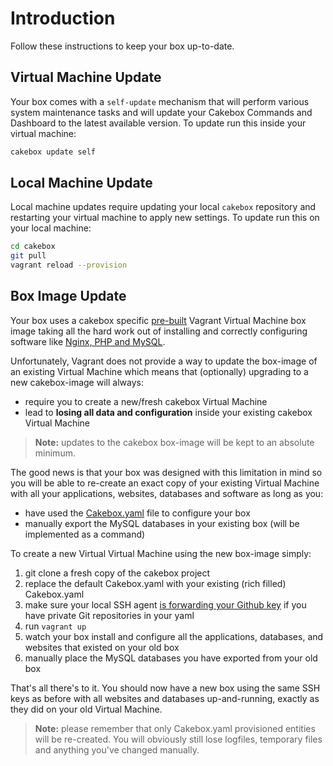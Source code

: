 # Introduction

Follow these instructions to keep your box up-to-date.

## Virtual Machine Update

Your box comes with a ``self-update`` mechanism that will perform various
system maintenance tasks and will update your Cakebox Commands and Dashboard
to the latest available version. To update run this inside your virtual machine:

```bash
cakebox update self
```

## Local Machine Update

Local machine updates require updating your local ``cakebox`` repository
and restarting your virtual machine to apply new settings. To update run this
on your local machine:

```bash
cd cakebox
git pull
vagrant reload --provision
```

## Box Image Update

Your box uses a cakebox specific [pre-built](https://github.com/alt3/cakebox-builder)
Vagrant Virtual Machine box image taking all the hard work out of
installing and correctly configuring software like
[Nginx, PHP and MySQL](features/#software).

Unfortunately, Vagrant does not provide a way to update the box-image
of an existing Virtual Machine which means that (optionally) upgrading
to a new cakebox-image will always:

+ require you to create a new/fresh cakebox Virtual Machine
+ lead to **losing all data and configuration** inside your existing
cakebox Virtual Machine

> **Note:** updates to the cakebox box-image will be kept to an absolute minimum.

The good news is that your box was designed with this limitation in mind so
you will be able to re-create an exact copy of your existing Virtual Machine
with all your applications, websites, databases and software as long as you:

+ have used the [Cakebox.yaml](usage/cakebox-yaml/) file to configure your box
+ manually export the MySQL databases in your existing box (will be implemented as a command)

To create a new Virtual Virtual Machine using the new box-image simply:

1. git clone a fresh copy of the cakebox project
2. replace the default Cakebox.yaml with your existing (rich filled) Cakebox.yaml
3. make sure your local SSH agent
[is forwarding your Github key](tutorials/connecting-your-github-ssh-key/)
if you have private Git repositories in your yaml
4. run ``vagrant up``
5. watch your box install and configure all the applications, databases,
and websites that existed on your old box
6. manually place the MySQL databases you have exported from your old box

That's all there's to it. You should now have a new box using
the same SSH keys as before with all websites and databases
up-and-running, exactly as they did on your old Virtual Machine.

> **Note:** please remember that only Cakebox.yaml provisioned entities
> will be re-created. You will obviously still lose logfiles,
> temporary files and anything you've changed manually.
